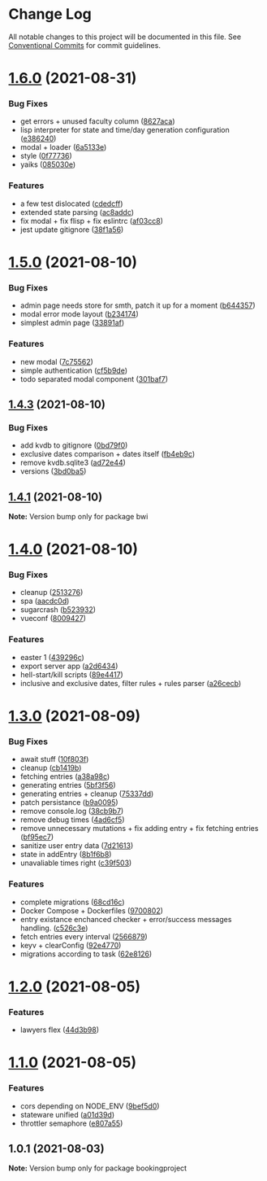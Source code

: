 # Change Log

All notable changes to this project will be documented in this file.
See [Conventional Commits](https://conventionalcommits.org) for commit guidelines.

# [1.6.0](https://github.com/ruxxzebre/booking_widget/compare/v1.5.0...v1.6.0) (2021-08-31)


### Bug Fixes

* get errors + unused faculty column ([8627aca](https://github.com/ruxxzebre/booking_widget/commit/8627acaebf19c3fe7894ce1af7d8c9a0d18be172))
* lisp interpreter for state and time/day generation configuration ([e386240](https://github.com/ruxxzebre/booking_widget/commit/e386240f014ce91857e351700f453e5cf7385712))
* modal + loader ([6a5133e](https://github.com/ruxxzebre/booking_widget/commit/6a5133e42764364448b6859e46f3e5984c434995))
* style ([0f77736](https://github.com/ruxxzebre/booking_widget/commit/0f7773608b79747d318f9cb7e51ca668b26abc06))
* yaiks ([085030e](https://github.com/ruxxzebre/booking_widget/commit/085030e96cd266fef724055f906fbdc807710a65))


### Features

* a few test dislocated ([cdedcff](https://github.com/ruxxzebre/booking_widget/commit/cdedcff68099a47ab1ca514439615aa11a166ca6))
* extended state parsing ([ac8addc](https://github.com/ruxxzebre/booking_widget/commit/ac8addc0dc43c5667ca99b3d4a022b69085b3342))
* fix modal + fix flisp + fix eslintrc ([af03cc8](https://github.com/ruxxzebre/booking_widget/commit/af03cc831c4d2a0b17d6fc591144841b992b0125))
* jest update gitignore ([38f1a56](https://github.com/ruxxzebre/booking_widget/commit/38f1a56a8d1aa330d86966b6f06fed1e6934cbea))





# [1.5.0](https://github.com/ruxxzebre/booking_widget/compare/v1.4.3...v1.5.0) (2021-08-10)


### Bug Fixes

* admin page needs store for smth, patch it up for a moment ([b644357](https://github.com/ruxxzebre/booking_widget/commit/b64435750ec4d38965d61c2da2a6640eac0b8c52))
* modal error mode layout ([b234174](https://github.com/ruxxzebre/booking_widget/commit/b23417479f6ae5e61c7112e6aa976a0cd6fec7d0))
* simplest admin page ([33891af](https://github.com/ruxxzebre/booking_widget/commit/33891afc43c1df010f045e6949fd59d8d2de01bf))


### Features

* new modal ([7c75562](https://github.com/ruxxzebre/booking_widget/commit/7c75562cbea021064d798c93d072d042a28963e5))
* simple authentication ([cf5b9de](https://github.com/ruxxzebre/booking_widget/commit/cf5b9de40ea0599da652734012a8c01ebb444c3a))
* todo separated modal component ([301baf7](https://github.com/ruxxzebre/booking_widget/commit/301baf7541a5a20c1519300341ce6ff3a324b67c))





## [1.4.3](https://github.com/ruxxzebre/booking_widget/compare/v1.4.1...v1.4.3) (2021-08-10)


### Bug Fixes

* add kvdb to gitignore ([0bd79f0](https://github.com/ruxxzebre/booking_widget/commit/0bd79f03c85ed4070065b04fb6b9997b15f20c42))
* exclusive dates comparison + dates itself ([fb4eb9c](https://github.com/ruxxzebre/booking_widget/commit/fb4eb9ce0a5883677750c79db53175a2b2786af1))
* remove kvdb.sqlite3 ([ad72e44](https://github.com/ruxxzebre/booking_widget/commit/ad72e44635d42a79a9892bf73b816c2b56b752f2))
* versions ([3bd0ba5](https://github.com/ruxxzebre/booking_widget/commit/3bd0ba5da5bdb37e98124bbd97b312b73a565496))





## [1.4.1](https://github.com/ruxxzebre/booking_widget/compare/v1.4.0...v1.4.1) (2021-08-10)

**Note:** Version bump only for package bwi





# [1.4.0](https://github.com/ruxxzebre/booking_widget/compare/v1.3.0...v1.4.0) (2021-08-10)


### Bug Fixes

* cleanup ([2513276](https://github.com/ruxxzebre/booking_widget/commit/2513276522460e04e2cb75e416bbe9ce62fa6835))
* spa ([aacdc0d](https://github.com/ruxxzebre/booking_widget/commit/aacdc0d43b22acdefbc90473fa87f9c74756fd8d))
* sugarcrash ([b523932](https://github.com/ruxxzebre/booking_widget/commit/b5239325e7c38374051b2d25ecad492050933f5b))
* vueconf ([8009427](https://github.com/ruxxzebre/booking_widget/commit/800942719bbadba9b83043b8d3f9299d42eea033))


### Features

* easter 1 ([439296c](https://github.com/ruxxzebre/booking_widget/commit/439296cba375a291ee395efeb7d10644901b44c7))
* export server app ([a2d6434](https://github.com/ruxxzebre/booking_widget/commit/a2d643487739fc5a9464c08d68be07320176d15d))
* hell-start/kill scripts ([89e4417](https://github.com/ruxxzebre/booking_widget/commit/89e44173a18cbc20d269eda15ebe1ad36ecb0cae))
* inclusive and exclusive dates, filter rules + rules parser ([a26cecb](https://github.com/ruxxzebre/booking_widget/commit/a26cecb682e443b07ef8608d26f4c438ce8437c4))





# [1.3.0](https://github.com/ruxxzebre/booking_widget/compare/v1.2.0...v1.3.0) (2021-08-09)


### Bug Fixes

* await stuff ([10f803f](https://github.com/ruxxzebre/booking_widget/commit/10f803f3f7db685ec3b83de110d39246d3449441))
* cleanup ([cb1419b](https://github.com/ruxxzebre/booking_widget/commit/cb1419b1c7c60dd3234d49f5c08e6448522a01b3))
* fetching entries ([a38a98c](https://github.com/ruxxzebre/booking_widget/commit/a38a98cbf5790a9288b1f570450351c649723cfd))
* generating entries ([5bf3f56](https://github.com/ruxxzebre/booking_widget/commit/5bf3f566e1fd62b2d9d295e0f0b522fdf4b0b4b3))
* generating entries + cleanup ([75337dd](https://github.com/ruxxzebre/booking_widget/commit/75337dd8c3e5df05af09b9f8cc37f0cd9b3a16da))
* patch persistance ([b9a0095](https://github.com/ruxxzebre/booking_widget/commit/b9a0095a33a365e93b187dd956c247624fb705a3))
* remove console.log ([38cb9b7](https://github.com/ruxxzebre/booking_widget/commit/38cb9b757eeceb744673920eb3428cce903f05f9))
* remove debug times ([4ad6cf5](https://github.com/ruxxzebre/booking_widget/commit/4ad6cf541c39132b20f7f0adb8e50763294ff865))
* remove unnecessary mutations + fix adding entry + fix fetching entries ([bf95ec7](https://github.com/ruxxzebre/booking_widget/commit/bf95ec736567b3e0179e4b1212ff8cfde198adb7))
* sanitize user entry data ([7d21613](https://github.com/ruxxzebre/booking_widget/commit/7d216133011dd4d1d60e23cc6ba6b4f214fb0d6c))
* state in addEntry ([8b1f6b8](https://github.com/ruxxzebre/booking_widget/commit/8b1f6b8953f74e6f1f5acf40a5818780f2b2e254))
* unavaliable times right ([c39f503](https://github.com/ruxxzebre/booking_widget/commit/c39f503a0ba209e4f9396593c0233bc4a76c9952))


### Features

* complete migrations ([68cd16c](https://github.com/ruxxzebre/booking_widget/commit/68cd16cc6cbba95e989b92532aae9c0608f00805))
* Docker Compose + Dockerfiles ([9700802](https://github.com/ruxxzebre/booking_widget/commit/9700802b5b51f00763102c9c3b8853494ee9b3d6))
* entry existance enchanced checker + error/success messages handling. ([c526c3e](https://github.com/ruxxzebre/booking_widget/commit/c526c3e4b26b488ed981b0101b369111596e6e23))
* fetch entries every interval ([2566879](https://github.com/ruxxzebre/booking_widget/commit/256687942a4496a59b529b21d192541ae8d0f7b3))
* keyv + clearConfig ([92e4770](https://github.com/ruxxzebre/booking_widget/commit/92e4770ce29a455f2765fa8f44c1fdf8fd5a526d))
* migrations according to task ([62e8126](https://github.com/ruxxzebre/booking_widget/commit/62e81268418bf5a34446ec5a499225b6dc6ae33a))





# [1.2.0](https://github.com/ruxxzebre/booking_widget/compare/v1.1.0...v1.2.0) (2021-08-05)


### Features

* lawyers flex ([44d3b98](https://github.com/ruxxzebre/booking_widget/commit/44d3b984cc0e09070bbacceafcd096bc1de4d6c9))





# [1.1.0](https://github.com/ruxxzebre/booking_widget/compare/v1.0.1...v1.1.0) (2021-08-05)


### Features

* cors depending on NODE_ENV ([9bef5d0](https://github.com/ruxxzebre/booking_widget/commit/9bef5d09f7314c232313629defce106fa67a51f9))
* stateware unified ([a01d39d](https://github.com/ruxxzebre/booking_widget/commit/a01d39da2f85af1f8c30d63ac7531414fdaaa774))
* throttler semaphore ([e807a55](https://github.com/ruxxzebre/booking_widget/commit/e807a55a6d62649c34cc86fce6e02debb7c1b712))





## 1.0.1 (2021-08-03)

**Note:** Version bump only for package bookingproject
